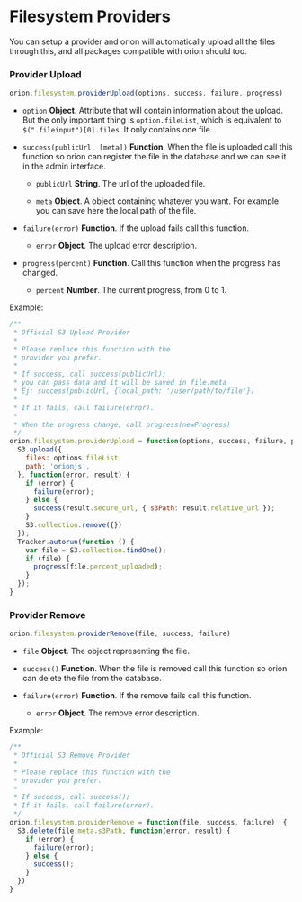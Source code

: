 # Filesystem Providers

You can setup a provider and orion will automatically upload 
all the files through this, and all packages compatible with orion should too.

### Provider Upload

```js
orion.filesystem.providerUpload(options, success, failure, progress)
``` 

- ```option``` **Object**. Attribute that will contain information about the upload.
But the only important thing is ```option.fileList```, which is equivalent
to ```$(".fileinput")[0].files```. It only contains one file.

- ```success(publicUrl, [meta])``` **Function**. When the file is uploaded call this function so orion
can register the file in the database and we can see it in the admin interface.

  - ```publicUrl``` **String**. The url of the uploaded file.

  - ```meta``` **Object**. A object containing whatever you want. For example 
  you can save here the local path of the file.

- ```failure(error)``` **Function**. If the upload fails call this function.
  
  - ```error``` **Object**. The upload error description.

- ```progress(percent)``` **Function**. Call this function when the progress has changed.
  
  - ```percent``` **Number**. The current progress, from 0 to 1.

Example: 

```js
/**
 * Official S3 Upload Provider
 * 
 * Please replace this function with the 
 * provider you prefer.
 *
 * If success, call success(publicUrl);
 * you can pass data and it will be saved in file.meta
 * Ej: success(publicUrl, {local_path: '/user/path/to/file'})
 *
 * If it fails, call failure(error).
 *
 * When the progress change, call progress(newProgress)
 */
orion.filesystem.providerUpload = function(options, success, failure, progress) {
  S3.upload({
    files: options.fileList,
    path: 'orionjs',
  }, function(error, result) {
    if (error) {
      failure(error);
    } else {
      success(result.secure_url, { s3Path: result.relative_url });
    }
    S3.collection.remove({})
  });
  Tracker.autorun(function () {
    var file = S3.collection.findOne();
    if (file) {
      progress(file.percent_uploaded);
    }
  });
}
```

### Provider Remove

```js
orion.filesystem.providerRemove(file, success, failure)
``` 

- ```file``` **Object**. The object representing the file.

- ```success()``` **Function**. When the file is removed call this function so orion
can delete the file from the database.

- ```failure(error)``` **Function**. If the remove fails call this function.
  
  - ```error``` **Object**. The remove error description.

Example: 

```js
/**
 * Official S3 Remove Provider
 * 
 * Please replace this function with the 
 * provider you prefer.
 *
 * If success, call success();
 * If it fails, call failure(error).
 */
orion.filesystem.providerRemove = function(file, success, failure)  {
  S3.delete(file.meta.s3Path, function(error, result) {
    if (error) {
      failure(error);
    } else {
      success();
    }
  })
}
```